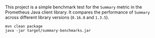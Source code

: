 This project is a simple benchmark test for the `Summary` metric in the Prometheus Java client library.
It compares the performance of `Summary` across different library versions (`0.16.0` and `1.3.5`).

```shell
mvn clean package
java -jar target/summary-benchmarks.jar
```